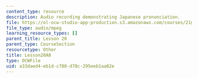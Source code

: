 ```yaml
---
content_type: resource
description: Audio recording demonstrating Japanese pronunciation.
file: https://ol-ocw-studio-app-production.s3.amazonaws.com/courses/21g-504-japanese-iv-spring-2009/a33daed4eb1dc780d70c295eeb1aa02e_Lesson20A8.mp3
file_type: audio/mpeg
learning_resource_types: []
parent_title: Lesson 20
parent_type: CourseSection
resourcetype: Other
title: Lesson20A8
type: OCWFile
uid: a33daed4-eb1d-c780-d70c-295eeb1aa02e
---
```

